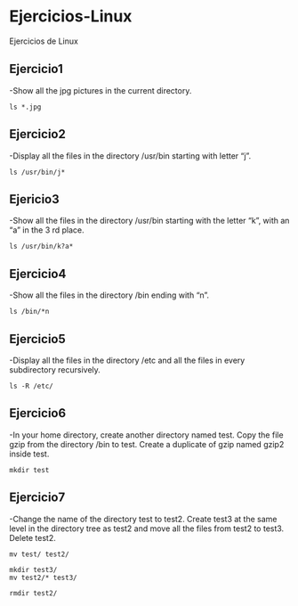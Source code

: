 # Ejercicios-Linux
Ejercicios de Linux

## Ejercicio1
-Show all the jpg pictures in the current directory.


```console
ls *.jpg
```

## Ejercicio2
-Display all the files in the directory /usr/bin starting with letter “j”.


```console
ls /usr/bin/j*
```

## Ejericio3
-Show all the files in the directory /usr/bin starting with the letter “k”, with an “a”
in the 3 rd place.

```console
ls /usr/bin/k?a*
```

## Ejercicio4
-Show all the files in the directory /bin ending with “n”.


```console
ls /bin/*n
```

## Ejercicio5
-Display all the files in the directory /etc and all the files in every subdirectory
recursively.

```console
ls -R /etc/
```

## Ejercicio6
-In your home directory, create another directory named test. Copy the file gzip from
the directory /bin to test. Create a duplicate of gzip named gzip2 inside test.

```console
mkdir test
```

## Ejercicio7
-Change the name of the directory test to test2. Create test3 at the same level in
the directory tree as test2 and move all the files from test2 to test3. Delete test2.


```console
mv test/ test2/
```

```console
mkdir test3/
mv test2/* test3/
```

```console
rmdir test2/
```




